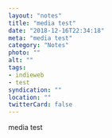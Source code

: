 ```yaml
---
layout: "notes"
title: "media test"
date: "2018-12-16T22:34:18"
meta: "media test"
category: "Notes"
photo: ""
alt: ""
tags:
- indieweb
- test
syndication: ""
location: ""
twitterCard: false
---
```

media test
